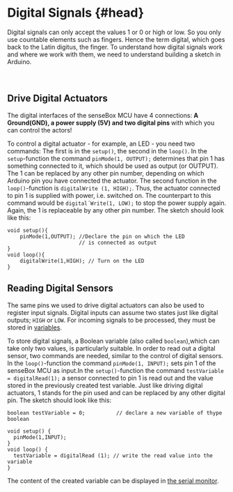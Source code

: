 # Digital Signals {#head}

<div class="description">Digital signals can only accept the values ​​1 or 0 or high or low. So you only use countable elements such as fingers. Hence the term digital, which goes back to the Latin digitus, the finger. To understand how digital signals work and where we work with them, we need to understand building a sketch in Arduino.</div>
<div class="line">
    <br>
    <br>
</div>

## Drive Digital Actuators

<div class="box_info">
    <i class="fa fa-info fa-fw" aria-hidden="true" style="color: #42acf3;"></i>
  The digital interfaces of the senseBox MCU have 4 connections: <b>A Ground(GND), a power supply (5V) and two digital pins </b> with which you can control the actors!
</div>

To control a digital actuator - for example, an LED - you need two commands: The first is in the `setup()`, the second in the `loop()`. In the `setup`-function the command `pinMode(1, OUTPUT);` determines that pin 1 has something connected to it, which should be used as output (or OUTPUT). The 1 can be replaced by any other pin number, depending on which Arduino pin you have connected the actuator. The second function in the `loop()`-function is `digitalWrite (1, HIGH);`. Thus, the actuator connected to pin 1 is supplied with power, i.e. switched on. The counterpart to this command would be `digital´Write(1, LOW);` to stop the power supply again. Again, the 1 is replaceable by any other pin number. The sketch should look like this:

```arduino
void setup(){
    pinMode(1,OUTPUT); //Declare the pin on which the LED 
                       // is connected as output
}
void loop(){
    digitalWrite(1,HIGH); // Turn on the LED
}
```

## Reading Digital Sensors
The same pins we used to drive digital actuators can also be used to register input signals. Digital inputs can assume two states just like digital outputs; `HIGH` or `LOW`.
For incoming signals to be processed, they must be stored in [variables](variablen.md).

To store digital signals, a Boolean variable (also called `boolean`),which can take only two values, is particularly suitable. In order to read out a digital sensor, two commands are needed, similar to the control of digital sensors.
In the `loop()`-function the command `pinMode(1, INPUT);` sets pin 1 of the senseBox MCU as input.In the `setup()`-function the command `testVariable = digitalRead(1);` a sensor connected to pin 1 is read out and the value stored in the previously created test variable. Just like driving digital actuators, 1 stands for the pin used and can be replaced by any other digital pin. The sketch should look like this:


```arduino
boolean testVariable = 0;          // declare a new variable of thype boolean

void setup() {
  pinMode(1,INPUT);
}
void loop() {
  testVariable = digitalRead (1); // write the read value into the variable
}
```

The content of the created variable can be displayed in
 [the serial monitor](der_serielle_monitor.md).
